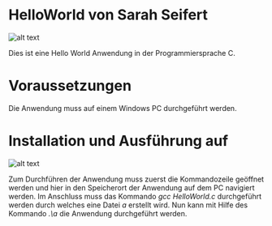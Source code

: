 # HelloWorld von Sarah Seifert

![alt text](https://i.ibb.co/fM0mthz/Anwendung.jpg "Bild Anwendung")

Dies ist eine Hello World Anwendung in der Programmiersprache C.

# Voraussetzungen

Die Anwendung muss auf einem Windows PC durchgeführt werden.

# Installation und Ausführung auf 

![alt text](https://i.ibb.co/Mkc3wrS/Power-Shell.jpg "Bild Durchführung")


Zum Durchführen der Anwendung muss zuerst die Kommandozeile geöffnet werden und hier in den Speicherort der Anwendung auf dem PC navigiert werden.
Im Anschluss muss das Kommando *gcc HelloWorld.c* durchgeführt werden durch welches eine Datei *a* erstellt wird.
Nun kann mit Hilfe des Kommando *.\a* die Anwendung durchgeführt werden.
